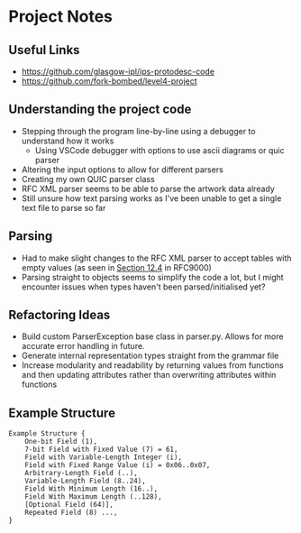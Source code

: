 # Project Notes

## Useful Links
- https://github.com/glasgow-ipl/ips-protodesc-code
- https://github.com/fork-bombed/level4-project

## Understanding the project code
- Stepping through the program line-by-line using a debugger to understand how it works
  - Using VSCode debugger with options to use ascii diagrams or quic parser
- Altering the input options to allow for different parsers
- Creating my own QUIC parser class
- RFC XML parser seems to be able to parse the artwork data already
- Still unsure how text parsing works as I've been unable to get a single text file to parse so far

## Parsing
- Had to make slight changes to the RFC XML parser to accept tables with empty values (as seen in [Section 12.4](https://datatracker.ietf.org/doc/html/rfc9000#section-12.4) in RFC9000)
- Parsing straight to objects seems to simplify the code a lot, but I might encounter issues when types haven't been parsed/initialised yet?


## Refactoring Ideas
- Build custom ParserException base class in parser.py. Allows for more accurate error handling in future.
- Generate internal representation types straight from the grammar file
- Increase modularity and readability by returning values from functions and then updating attributes rather than overwriting attributes within functions

## Example Structure
```
Example Structure {
    One-bit Field (1),
    7-bit Field with Fixed Value (7) = 61,
    Field with Variable-Length Integer (i),
    Field with Fixed Range Value (i) = 0x06..0x07,
    Arbitrary-Length Field (..),
    Variable-Length Field (8..24),
    Field With Minimum Length (16..),
    Field With Maximum Length (..128),
    [Optional Field (64)],
    Repeated Field (8) ...,
}
```